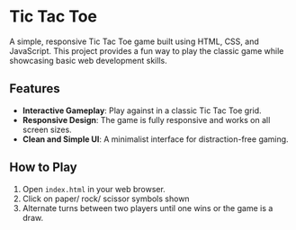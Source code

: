 # Tic Tac Toe

A simple, responsive Tic Tac Toe game built using HTML, CSS, and JavaScript. This project provides a fun way to play the classic game while showcasing basic web development skills.

## Features

- **Interactive Gameplay**: Play against in a classic Tic Tac Toe grid.
- **Responsive Design**: The game is fully responsive and works on all screen sizes.
- **Clean and Simple UI**: A minimalist interface for distraction-free gaming.

## How to Play

1. Open `index.html` in your web browser.
2. Click on paper/ rock/ scissor symbols shown
3. Alternate turns between two players until one wins or the game is a draw.





